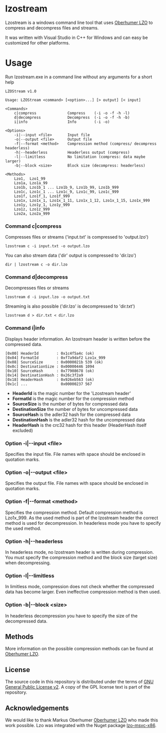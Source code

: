 # lzostream
Lzostream is a windows command line tool that uses [Oberhumer LZO](http://www.oberhumer.com/opensource/lzo/) to compress and decompress files and streams.

It was written with Visual Studio in C++ for Windows and can easy be customized for other platforms.

# Usage
Run lzostream.exe in a command line without any arguments for a short help
```
LZOStream v1.0

Usage: LZOStream <command> [<option>...] [> output] [< input]

<Commands>
    c|compress              Compress    (-i -o -f -h -l)
    d|decompress            Decompress  (-i -o -f -h -b)
    i|info                  Info        (-i -o)

<Options>
    -i|--input <file>       Input file
    -o|--output <file>      Output file
    -f|--format <method>    Compression method (compress/ decompress headerless)
    -h|--headerless         Headerless output (compress)
    -l|--limitless          No limitation (compress: data maybe larger)
    -b|--block <size>       Block size (decompress: headerless)

<Methods>
    Lzo1,  Lzo1_99
    Lzo1a, Lzo1a_99
    Lzo1b, Lzo1b_1 ... Lzo1b_9, Lzo1b_99, Lzo1b_999
    Lzo1c, Lzo1c_1 ... Lzo1c_9, Lzo1c_99, Lzo1c_999
    Lzo1f, Lzo1f_1, Lzo1f_999
    Lzo1x, Lzo1x_1, Lzo1x_1_11, Lzo1x_1_12, Lzo1x_1_15, Lzo1x_999
    Lzo1y, Lzo1y_1, Lzo1y_999
    Lzo1z, Lzo1z_999
    Lzo2a, Lzo2a_999

```
### Command c|compress
Compresses files or streams ('input.txt' is compressed to 'output.lzo')
```
lzostream c -i input.txt -o output.lzo
```
You can also stream data ('dir' output is compressed to 'dir.lzo')
```
dir | lzostream c -o dir.lzo
```
### Command d|decompress
Decompresses files or streams
```
lzostream d -i input.lzo -o output.txt
```
Streaming is also possible ('dir.lzo' is decompressed to 'dir.txt')
```
lzostream d > dir.txt < dir.lzo
```
### Command i|info
Displays header information. An lzostream header is written before the compressed data.
```
[0x00] HeaderId        : 0x1c4f5a4c (ok)
[0x04] FormatId        : 0xf7a9daf2 Lzo1x_999
[0x08] SourceSize      : 0x0000021b 539 (ok)
[0x0c] DestinationSize : 0x00000446 1094
[0x10] SourceHash      : 0x77908678 (ok)
[0x14] DestinationHash : 0x26c3f2a9
[0x18] HeaderHash      : 0x926eb563 (ok)
[0x1c] ...               0x00000237 567
```
* **HeaderId** is the magic number for the 'Lzostream header'
* **FormatId** is the magic number for the compression method
* **SourceSize** is the number of bytes for compressed data
* **DestinationSize** the number of bytes for uncompressed data
* **SourceHash** is the adler32 hash for the compressed data
* **DestinationHash** is the adler32 hash for the uncompressed data
* **HeaderHash** is the crc32 hash for this header (HeaderHash itself excluded)
### Option -i|--input \<file\>
Specifies the input file. File names with space should be enclosed in quotation marks.
### Option -o|--output \<file\>
Specifies the output file. File names with space should be enclosed in quotation marks.
### Option -f|--format \<method\>
Specifies the compression method. Default compression method is Lzo1x_999.
As the used method is part of the lzostream header the correct method is used for decompression.
In headerless mode you have to specify the used method.
### Option -h|--headerless
In headerless mode, no lzostream header is written during compression.
You must specify the compression method and the block size (target size) when decompressing.
### Option -l|--limitless
In limitless mode, compression does not check whether the compressed data has become larger.
Even ineffective compression method is then used.
### Option -b|--block \<size\>
In headerless decompression you have to specify the size of the decompressed data.
## Methods
More information on the possible compression methods can be found at [Oberhumer LZO](http://www.oberhumer.com/opensource/lzo/).
## License
The source code in this repository is distributed under the terms of [GNU General Public License v2](https://www.gnu.org/licenses/old-licenses/gpl-2.0.html).
A copy of the GPL license text is part of the repository.
## Acknowledgements
We would like to thank Markus Oberhumer [Oberhumer LZO](http://www.oberhumer.com/opensource/lzo/) who made this work possible.
Lzo was integrated with the Nuget package [lzo-msvc-x86](https://www.nuget.org/packages/lzo-msvc-x86).
